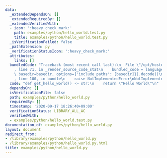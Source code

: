 ```yaml
---
data:
  _extendedDependsOn: []
  _extendedRequiredBy: []
  _extendedVerifiedWith:
  - icon: ':heavy_check_mark:'
    path: examples/python/hello_world.test.py
    title: examples/python/hello_world.test.py
  _isVerificationFailed: false
  _pathExtension: py
  _verificationStatusIcon: ':heavy_check_mark:'
  attributes:
    links: []
  bundledCode: "Traceback (most recent call last):\n  File \"/opt/hostedtoolcache/Python/3.10.2/x64/lib/python3.10/site-packages/onlinejudge_verify/documentation/build.py\"\
    , line 71, in _render_source_code_stat\n    bundled_code = language.bundle(stat.path,\
    \ basedir=basedir, options={'include_paths': [basedir]}).decode()\n  File \"/opt/hostedtoolcache/Python/3.10.2/x64/lib/python3.10/site-packages/onlinejudge_verify/languages/python.py\"\
    , line 100, in bundle\n    raise NotImplementedError\nNotImplementedError\n"
  code: "def get_hello_world() -> str:\n    return \"Hello World\"\n"
  dependsOn: []
  isVerificationFile: false
  path: examples/python/hello_world.py
  requiredBy: []
  timestamp: '2020-09-17 18:26:40+09:00'
  verificationStatus: LIBRARY_ALL_AC
  verifiedWith:
  - examples/python/hello_world.test.py
documentation_of: examples/python/hello_world.py
layout: document
redirect_from:
- /library/examples/python/hello_world.py
- /library/examples/python/hello_world.py.html
title: examples/python/hello_world.py
---
```

